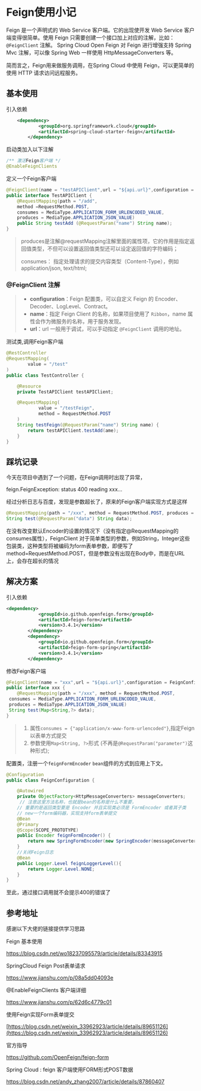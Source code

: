# Feign使用小记

Feign 是一个声明式的 Web Service 客户端。它的出现使开发 Web Service 客户端变得很简单。使用 Feign 只需要创建一个接口加上对应的注解，比如：`@FeignClient` 注解。 Spring Cloud Open Feign 对 Feign 进行增强支持 Spring Mvc 注解，可以像 Spring Web 一样使用 HttpMessageConverters 等。

简而言之，Feign用来做服务调用，在Spring Cloud 中使用 Feign，可以更简单的使用 HTTP 请求访问远程服务。

## 基本使用

引入依赖

```xml
    <dependency>
            <groupId>org.springframework.cloud</groupId>
            <artifactId>spring-cloud-starter-feign</artifactId>
        </dependency>
```

启动类加入以下注解

```java
/** 激活Feign客户端 */
@EnableFeignClients 
```

定义一个Feign客户端

```java
@FeignClient(name = "testAPIClient",url = "${api.url}",configuration = FeignConfiguration.class)
public interface TestAPIClient {
	@RequestMapping(path = "/add", 
    method =RequestMethod.POST,
	consumes = MediaType.APPLICATION_FORM_URLENCODED_VALUE, 
    produces = MediaType.APPLICATION_JSON_VALUE)
    public String testAdd (@RequestParam("name") String name);
}
```

> produces是注解@requestMapping注解里面的属性项，它的作用是指定返回值类型，不但可以设置返回值类型还可以设定返回值的字符编码；
>
> consumes： 指定处理请求的提交内容类型（Content-Type），例如application/json, text/html;

### @FeignClient 注解

> - **configuration**：Feign 配置类，可以自定义 Feign 的 Encoder、Decoder、LogLevel、Contract。
> - **name**：指定 Feign Client 的名称，如果项目使用了 `Ribbon`，name 属性会作为微服务的名称，用于服务发现。
> - **url**：url 一般用于调试，可以手动指定 `@FeignClient` 调用的地址。



测试类,调用Feign客户端

```java
@RestController
@RequestMapping(
        value = "/test"
)
public class TestController {

    @Resource
    private TestAPIClient testAPIClient;

    @RequestMapping(
            value = "/testFeign",
            method = RequestMethod.POST
    )
    String testFeign(@RequestParam("name") String name) {
        return testAPIClient.testAdd(ame);
    }
}
```



## 踩坑记录

今天在项目中遇到了一个问题，在Feign调用时出现了异常，

feign.FeignException: status 400 reading xxx...

经过分析日志与百度，发现是参数超长了，原来的Feign客户端实现方式是这样

```java
@RequestMapping(path = "/xxx", method = RequestMethod.POST, produces = MediaType.APPLICATION_JSON_VALUE)
String test(@RequestParam("data") String data);
```

在没有改变默认Encoder的设置的情况下（没有指定@RequestMapping的consumes属性），FeignClient 对于简单类型的参数，例如String，Integer这些包装类，这种类型将被编码为form表单参数，即便写了method=RequestMethod.POST，但是参数没有出现在Body中，而是在URL上，会存在超长的情况

## 解决方案

引入依赖

```xml
<dependency>
            <groupId>io.github.openfeign.form</groupId>
            <artifactId>feign-form</artifactId>
            <version>3.4.1</version>
        </dependency>
        <dependency>
            <groupId>io.github.openfeign.form</groupId>
            <artifactId>feign-form-spring</artifactId>
            <version>3.4.1</version>
        </dependency>
```

修改Feign客户端

```java
@FeignClient(name = "xxx",url = "${api.url}",configuration = FeignConfiguration.class)
public interface xxx {
    @RequestMapping(path = "/xxx", method = RequestMethod.POST,
 consumes = MediaType.APPLICATION_FORM_URLENCODED_VALUE,
 produces = MediaType.APPLICATION_JSON_VALUE)
 String test(Map<String,?> data);
}
```

> 1. 属性`consumes = {"application/x-www-form-urlencoded"}`,指定Feign以表单方式提交
> 2. 参数使用`Map<String, ?>`形式 (不再是`@RequestParam("parameter")`这种形式);

配置类，注册一个`feignFormEncoder` `bean`组件的方式到应用上下文。

```java
@Configuration
public class FeignConfiguration {

    @Autowired
    private ObjectFactory<HttpMessageConverters> messageConverters;
     // 注意这里方法名称，也就是bean的名称是什么不重要，
    // 重要的是返回类型要是 Encoder 并且实现类必须是 FormEncoder 或者其子类
    // new一个form编码器，实现支持form表单提交
    @Bean
    @Primary
    @Scope(SCOPE_PROTOTYPE)
    public Encoder feignFormEncoder() {
        return new SpringFormEncoder(new SpringEncoder(messageConverters));
    }
	//关闭Feign日志
    @Bean
    public Logger.Level feignLoggerLevel(){
        return Logger.Level.NONE;
    }
}
```

至此，通过接口调用就不会提示400的错误了

## 参考地址

感谢以下大佬的链接提供学习思路

Feign 基本使用

https://blog.csdn.net/wo18237095579/article/details/83343915

SpringCloud Feign Post表单请求

<https://www.jianshu.com/p/08a5dd04093e>

@EnableFeignClients 客户端详细

https://www.jianshu.com/p/62d6c4779c01

使用Feign实现Form表单提交

[https://blog.csdn.net/weixin_33962923/article/details/89651126](https://blog.csdn.net/weixin_33962923/article/details/89651126)

官方指导

https://github.com/OpenFeign/feign-form

Spring Cloud : feign 客户端使用FORM形式POST数据

https://blog.csdn.net/andy_zhang2007/article/details/87860407